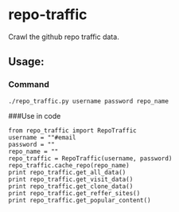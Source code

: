 # repo-traffic
Crawl the github repo traffic data.

## Usage:
### Command
```./repo_traffic.py username password repo_name```

###Use in code
```
from repo_traffic import RepoTraffic
username = ""#email
password = ""
repo_name = ""
repo_traffic = RepoTraffic(username, password)
repo_traffic.cache_repo(repo_name)
print repo_traffic.get_all_data()
print repo_traffic.get_visit_data()
print repo_traffic.get_clone_data()
print repo_traffic.get_reffer_sites()
print repo_traffic.get_popular_content()
```
